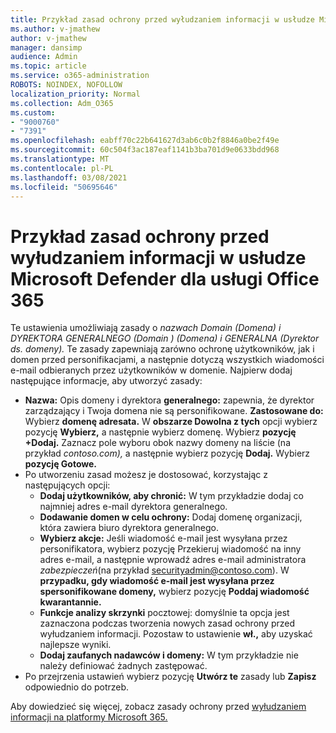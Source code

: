 ```yaml
---
title: Przykład zasad ochrony przed wyłudzaniem informacji w usłudze Microsoft Defender dla usługi Office 365
ms.author: v-jmathew
author: v-jmathew
manager: dansimp
audience: Admin
ms.topic: article
ms.service: o365-administration
ROBOTS: NOINDEX, NOFOLLOW
localization_priority: Normal
ms.collection: Adm_O365
ms.custom:
- "9000760"
- "7391"
ms.openlocfilehash: eabff70c22b641627d3ab6c0b2f8846a0be2f49e
ms.sourcegitcommit: 60c504f3ac187eaf1141b3ba701d9e0633bdd968
ms.translationtype: MT
ms.contentlocale: pl-PL
ms.lasthandoff: 03/08/2021
ms.locfileid: "50695646"
---
```

# <a name="example-microsoft-defender-for-office-365-anti-phishing-policy"></a>Przykład zasad ochrony przed wyłudzaniem informacji w usłudze Microsoft Defender dla usługi Office 365

Te ustawienia umożliwiają zasady o *nazwach Domain (Domena) i DYREKTORA GENERALNEGO (Domain ) (Domena) i GENERALNA (Dyrektor ds. domeny).* Te zasady zapewniają zarówno ochronę użytkowników, jak i domen przed personifikacjami, a następnie dotyczą wszystkich wiadomości e-mail odbieranych przez użytkowników w domenie. Najpierw dodaj następujące informacje, aby utworzyć zasady:

- **Nazwa:** Opis domeny i dyrektora **generalnego:** zapewnia, że dyrektor zarządzający i Twoja domena nie są personifikowane.
  **Zastosowane do:** Wybierz **domenę adresata.** W **obszarze Dowolna z tych** opcji wybierz pozycję **Wybierz,** a następnie wybierz domenę. Wybierz **pozycję +Dodaj.** Zaznacz pole wyboru obok nazwy domeny na liście (na przykład *contoso.com),* a następnie wybierz pozycję **Dodaj.** Wybierz **pozycję Gotowe.**
- Po utworzeniu zasad możesz je dostosować, korzystając z następujących opcji:
  - **Dodaj użytkowników, aby chronić:** W tym przykładzie dodaj co najmniej adres e-mail dyrektora generalnego.
  - **Dodawanie domen w celu ochrony:** Dodaj domenę organizacji, która zawiera biuro dyrektora generalnego.
  - **Wybierz akcje:** Jeśli wiadomość e-mail jest wysyłana przez personifikatora, wybierz pozycję Przekieruj wiadomość na inny adres e-mail, a następnie wprowadź adres e-mail administratora *zabezpieczeń*(na przykład securityadmin@contoso.com). W **przypadku, gdy wiadomość e-mail jest wysyłana przez spersonifikowane domeny,** wybierz pozycję **Poddaj wiadomość kwarantannie.**
  - **Funkcje analizy skrzynki** pocztowej: domyślnie ta opcja jest zaznaczona podczas tworzenia nowych zasad ochrony przed wyłudzaniem informacji. Pozostaw to ustawienie **wł.,** aby uzyskać najlepsze wyniki.
  - **Dodaj zaufanych nadawców i domeny:** W tym przykładzie nie należy definiować żadnych zastępować.
- Po przejrzenia ustawień wybierz pozycję **Utwórz te** zasady lub **Zapisz** odpowiednio do potrzeb.

Aby dowiedzieć się więcej, zobacz zasady ochrony przed [wyłudzaniem informacji na platformy Microsoft 365.](https://go.microsoft.com/fwlink/?linkid=2092235)
